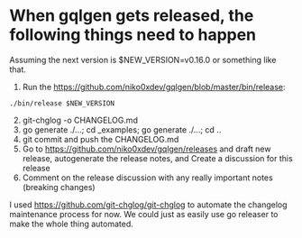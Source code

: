 # When gqlgen gets released, the following things need to happen
Assuming the next version is $NEW_VERSION=v0.16.0 or something like that.

1. Run the https://github.com/niko0xdev/gqlgen/blob/master/bin/release:
```
./bin/release $NEW_VERSION
```
2. git-chglog -o CHANGELOG.md
3. go generate ./...; cd _examples; go generate ./...; cd ..
4. git commit and push the CHANGELOG.md
5. Go to https://github.com/niko0xdev/gqlgen/releases and draft new release, autogenerate the release notes, and Create a discussion for this release
6. Comment on the release discussion with any really important notes (breaking changes)

I used https://github.com/git-chglog/git-chglog to automate the changelog maintenance process for now. We could just as easily use go releaser to make the whole thing automated.

